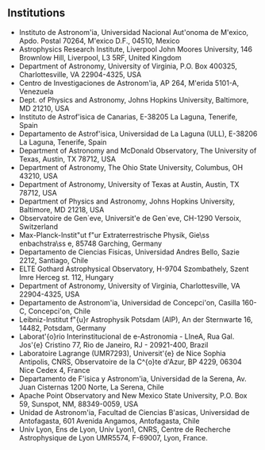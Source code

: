 Institutions
---


* Instituto de Astronom\'ia, Universidad Nacional Aut\'onoma de M\'exico, Apdo. Postal 70264, M\'exico D.F., 04510, Mexico
* Astrophysics Research Institute, Liverpool John Moores University, 146 Brownlow Hill, Liverpool, L3 5RF, United Kingdom
* Department of Astronomy, University of Virginia, P.O. Box 400325, Charlottesville, VA 22904-4325, USA
* Centro de Investigaciones de Astronom\'ia, AP 264, M\'erida 5101-A, Venezuela
* Dept. of Physics and Astronomy, Johns Hopkins University, Baltimore, MD 21210, USA
* Instituto de Astrof\'isica de Canarias, E-38205 La Laguna, Tenerife, Spain
* Departamento de Astrof\'isica, Universidad de La Laguna (ULL), E-38206 La Laguna, Tenerife, Spain
* Department of Astronomy and McDonald Observatory, The University of Texas, Austin, TX 78712, USA
* Department of Astronomy, The Ohio State University, Columbus, OH 43210, USA
* Department of Astronomy, University of Texas at Austin, Austin, TX 78712, USA
* Department of Physics and Astronomy, Johns Hopkins University, Baltimore, MD 21218, USA
* Observatoire de Gen\`eve, Universit\'e de Gen\`eve, CH-1290 Versoix, Switzerland
* Max-Planck-Instit\"ut f\"ur Extraterrestrische Physik, Gie\ss enbachstra\ss e, 85748 Garching, Germany
* Departamento de Ciencias Fisicas, Universidad Andres Bello, Sazie 2212, Santiago, Chile
* ELTE Gothard Astrophysical Observatory, H-9704 Szombathely, Szent Imre Herceg st. 112, Hungary
* Department of Astronomy, University of Virginia, Charlottesville, VA 22904-4325, USA
* Departamento de Astronom\'ia, Universidad de Concepci\'on, Casilla 160-C, Concepci\'on, Chile
* Leibniz-Institut f\"{u}r Astrophysik Potsdam (AIP), An der Sternwarte 16, 14482, Potsdam, Germany
* Laborat\'{o}rio Interinstitucional de e-Astronomia - LIneA, Rua Gal. Jos\'{e} Cristino 77, Rio de Janeiro, RJ - 20921-400, Brazil
* Laboratoire Lagrange (UMR7293), Universit\'{e} de Nice Sophia Antipolis, CNRS, Observatoire de la C\^{o}te d'Azur, BP 4229, 06304 Nice Cedex 4, France
* Departamento de F\'isica y Astronom\'ia, Universidad de la Serena, Av. Juan Cisternas 1200 Norte, La Serena, Chile
* Apache Point Observatory and New Mexico State University, P.O. Box 59, Sunspot, NM, 88349-0059, USA
* Unidad de Astronom\'ia, Facultad de Ciencias B\'asicas, Universidad de Antofagasta, 601 Avenida Angamos, Antofagasta, Chile
* Univ Lyon, Ens de Lyon, Univ Lyon1, CNRS, Centre de Recherche Astrophysique de Lyon UMR5574, F-69007, Lyon, France.
